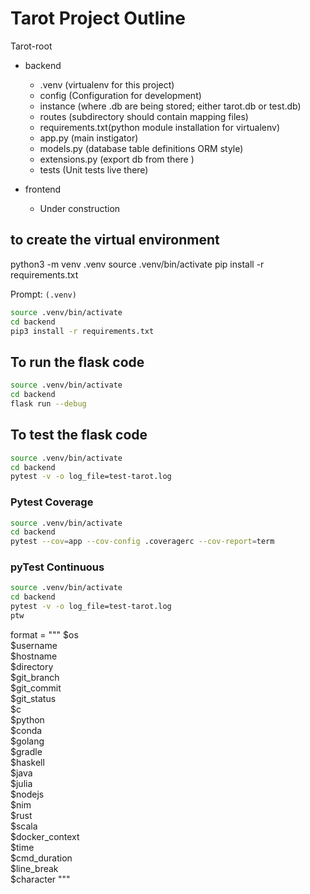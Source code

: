 # Tarot Project Outline

Tarot-root

- backend

   - .venv (virtualenv for this project)
   - config (Configuration for development)
   - instance (where .db are being stored; either tarot.db or test.db)
   - routes (subdirectory should contain mapping files)
   - requirements.txt(python module installation for virtualenv)
   - app.py (main instigator)
   - models.py (database table definitions ORM style)
   - extensions.py (export db from there )
   - tests (Unit tests live there)

- frontend

   - Under construction

## to create the virtual environment

python3 -m venv .venv
source .venv/bin/activate
pip install -r requirements.txt

Prompt: `(.venv)`

```sh
source .venv/bin/activate
cd backend
pip3 install -r requirements.txt
```

## To run the flask code

```sh {"promptEnv":"never"}
source .venv/bin/activate
cd backend
flask run --debug 
```

## To test the flask code

```sh {"background":"false"}
source .venv/bin/activate
cd backend
pytest -v -o log_file=test-tarot.log
```

### Pytest Coverage

```sh
source .venv/bin/activate
cd backend
pytest --cov=app --cov-config .coveragerc --cov-report=term
```

### pyTest Continuous

```sh
source .venv/bin/activate
cd backend
pytest -v -o log_file=test-tarot.log
ptw
```

format = """
$os  
$username  
$hostname  
$directory  
$git_branch  
$git_commit  
$git_status  
$c  
$python  
$conda  
$golang  
$gradle  
$haskell  
$java  
$julia  
$nodejs  
$nim  
$rust  
$scala  
$docker_context  
$time  
$cmd_duration  
$line_break  
$character
"""



